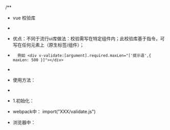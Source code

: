 /**
 * vue 校验库
 * 
 * 优点：不同于流行ui库做法：校验需写在特定组件内；此校验库基于指令，可写在任何元素上（原生标签/组件）；
 *       例如 <div v-validate:[argument].required.maxLen="['提示语',{ maxLen: 500 }]"></div>
 * 
 * 使用方法： 
 * 
 * 1.初始化：
 * webpack中： import("XXX/validate.js")
 * 浏览器中： <script src="XXX/validate.js">
 * // import { Validator } from "XXX/validate.js"; 晚点在改成标准模块
 * 
 * const validator = new Validator({options});
 * 2.校验
 * validator.valid(this, options, domEle, data)  
 * // this: 当前vue实例;  domEle: 若存在则仅校验该domEle下的元素； data：若存在仅校验这一个data数据对象
 * 返回值为一个promise， .then(res)  // res为: [通过校验的数据对象数组]
 * 
 * options部分属性valid这里可以总配置，也可以每一项单独配置（优先级更高）
 * 全局 options:{
 *          step,//遇到错误就会停止检测
 *          hideErr,//是否取消自动提示错误
 *          // 校验规则过滤，仅能写一个，exclude权级更高
 *          ruleFilter:{
 *              include:[], // 仅校验
 *              exclude:[], // 除此之外
 *          }
 *        }
 * 单项: options:{
 *          maxLen, //最长长度
 *          minLen, //最小长度（大于等于）
 *          filter, // 为true时才校验该项
 *          dataFrom, // 该项所在的数据对象
 *        }
 * 
 * 
 * 例子：<div v-validate:[argument].required.maxLen="['提示语',{ maxLen: 500 }]"></div>
    argument:绑定值(支持点语法即 a.b.c)； modifier:校验规则； value: String|Array   ["ErrText",{maxLen,step,filter,dataFrom} ]

 *  argument 解释：
    一般情况下，会直接拿argument字符串，根据vue实例的vm.$data[argument]来自动获取dataFrom；
    但是在slot里，会有作用域插槽写法（如 scope.XXX); 这时无法自动获取，也就是说，slot情况下如果需要返回数据，需要自己传入dataFrom；
    若不传，则返回结果内，没该条数据

    
 * 原理：
 * 利用了vue的directive的解析后的AST，并没用到directive的钩子，所以全局注册了个空的指令 directives:{ validate:{} },
 */
